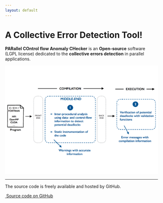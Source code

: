 ```yaml
---
layout: default
---
```


<div class="jumbotron">
      <div class="container marketing">
        <h1 class="display-4">A Collective Error Detection Tool!</h1>
        <p class="lead"><strong>PARallel COntrol flow Anomaly CHecker</strong> is an <strong>Open-source</strong> software (LGPL license) dedicated to the <strong>collective errors detection</strong> in parallel applications.
</p>
          <img class="featurette-image img-fluid d-block mx-auto" src="images/overview.pdf" alt="Overview">
        <hr class="my-4">
        <p>The source code is freely available and hosted by GitHub.</p>
        <a class="btn btn-primary btn-lg" href="https://github.com/esaillar/PARCOACH-code" role="button" target="_blank" style="margin-top:5px"><i class="fab fa-github fa-lg" aria-hidden="true">&nbsp;</i>Source code on GitHub </a>
      </div>
    </div>
